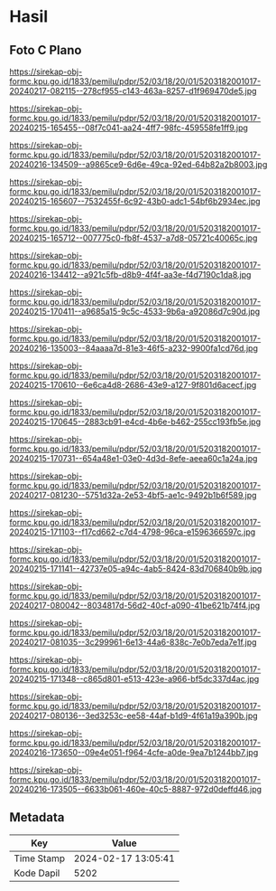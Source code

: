 # Hasil

## Foto C Plano

https://sirekap-obj-formc.kpu.go.id/1833/pemilu/pdpr/52/03/18/20/01/5203182001017-20240217-082115--278cf955-c143-463a-8257-d1f969470de5.jpg

https://sirekap-obj-formc.kpu.go.id/1833/pemilu/pdpr/52/03/18/20/01/5203182001017-20240215-165455--08f7c041-aa24-4ff7-98fc-459558fe1ff9.jpg

https://sirekap-obj-formc.kpu.go.id/1833/pemilu/pdpr/52/03/18/20/01/5203182001017-20240216-134509--a9865ce9-6d6e-49ca-92ed-64b82a2b8003.jpg

https://sirekap-obj-formc.kpu.go.id/1833/pemilu/pdpr/52/03/18/20/01/5203182001017-20240215-165607--7532455f-6c92-43b0-adc1-54bf6b2934ec.jpg

https://sirekap-obj-formc.kpu.go.id/1833/pemilu/pdpr/52/03/18/20/01/5203182001017-20240215-165712--007775c0-fb8f-4537-a7d8-05721c40065c.jpg

https://sirekap-obj-formc.kpu.go.id/1833/pemilu/pdpr/52/03/18/20/01/5203182001017-20240216-134412--a921c5fb-d8b9-4f4f-aa3e-f4d7190c1da8.jpg

https://sirekap-obj-formc.kpu.go.id/1833/pemilu/pdpr/52/03/18/20/01/5203182001017-20240215-170411--a9685a15-9c5c-4533-9b6a-a92086d7c90d.jpg

https://sirekap-obj-formc.kpu.go.id/1833/pemilu/pdpr/52/03/18/20/01/5203182001017-20240216-135003--84aaaa7d-81e3-46f5-a232-9900fa1cd76d.jpg

https://sirekap-obj-formc.kpu.go.id/1833/pemilu/pdpr/52/03/18/20/01/5203182001017-20240215-170610--6e6ca4d8-2686-43e9-a127-9f801d6acecf.jpg

https://sirekap-obj-formc.kpu.go.id/1833/pemilu/pdpr/52/03/18/20/01/5203182001017-20240215-170645--2883cb91-e4cd-4b6e-b462-255cc193fb5e.jpg

https://sirekap-obj-formc.kpu.go.id/1833/pemilu/pdpr/52/03/18/20/01/5203182001017-20240215-170731--654a48e1-03e0-4d3d-8efe-aeea60c1a24a.jpg

https://sirekap-obj-formc.kpu.go.id/1833/pemilu/pdpr/52/03/18/20/01/5203182001017-20240217-081230--5751d32a-2e53-4bf5-ae1c-9492b1b6f589.jpg

https://sirekap-obj-formc.kpu.go.id/1833/pemilu/pdpr/52/03/18/20/01/5203182001017-20240215-171103--f17cd662-c7d4-4798-96ca-e1596366597c.jpg

https://sirekap-obj-formc.kpu.go.id/1833/pemilu/pdpr/52/03/18/20/01/5203182001017-20240215-171141--42737e05-a94c-4ab5-8424-83d706840b9b.jpg

https://sirekap-obj-formc.kpu.go.id/1833/pemilu/pdpr/52/03/18/20/01/5203182001017-20240217-080042--8034817d-56d2-40cf-a090-41be621b74f4.jpg

https://sirekap-obj-formc.kpu.go.id/1833/pemilu/pdpr/52/03/18/20/01/5203182001017-20240217-081035--3c299961-6e13-44a6-838c-7e0b7eda7e1f.jpg

https://sirekap-obj-formc.kpu.go.id/1833/pemilu/pdpr/52/03/18/20/01/5203182001017-20240215-171348--c865d801-e513-423e-a966-bf5dc337d4ac.jpg

https://sirekap-obj-formc.kpu.go.id/1833/pemilu/pdpr/52/03/18/20/01/5203182001017-20240217-080136--3ed3253c-ee58-44af-b1d9-4f61a19a390b.jpg

https://sirekap-obj-formc.kpu.go.id/1833/pemilu/pdpr/52/03/18/20/01/5203182001017-20240216-173650--09e4e051-f964-4cfe-a0de-9ea7b1244bb7.jpg

https://sirekap-obj-formc.kpu.go.id/1833/pemilu/pdpr/52/03/18/20/01/5203182001017-20240216-173505--6633b061-460e-40c5-8887-972d0deffd46.jpg


## Metadata

| Key        | Value               |
| ---------- | ------------------- |
| Time Stamp | 2024-02-17 13:05:41 |
| Kode Dapil | 5202                |



